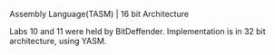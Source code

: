 Assembly Language(TASM) | 16 bit Architecture

Labs 10 and 11 were held by BitDeffender. Implementation is in 32 bit architecture, using YASM.
